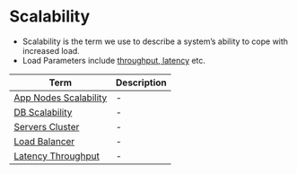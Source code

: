 # Scalability
- Scalability is the term we use to describe a system’s ability to cope with increased load.
- Load Parameters include [throughput, latency](LatencyThroughput.md) etc.

| Term                                            | Description |
|-------------------------------------------------|-------------|
| [App Nodes Scalability](AppNodesScalability.md) | -           |
| [DB Scalability](DBScalability.md)              | -           |
| [Servers Cluster](ServersCluster.md)            | -           |
| [Load Balancer](LoadBalancer.md)                | -           |
| [Latency Throughput](LatencyThroughput.md)      | -           |

